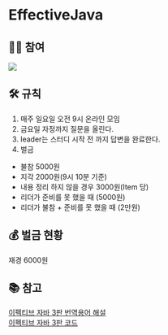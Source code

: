 # EffectiveJava

## 👯‍♂️ 참여
<a href="https://github.com/AskMePlz/EffectiveJava/graphs/contributors">
  <img src="https://contrib.rocks/image?repo=AskMePlz/EffectiveJava" />
</a>

## 🛠 규칙
1. 매주 일요일 오전 9시 온라인 모임
2. 금요일 자정까지 질문을 올린다.
3. leader는 스터디 시작 전 까지 답변을 완료한다.
4. 벌금 <br>
-  불참 5000원 
-  지각 2000원(9시 10분 기준) 
-  내용 정리 하지 않을 경우 3000원(Item 당)
-  리더가 준비를 못 했을 때 (5000원)
-  리더가 불참 + 준비를 못 했을 때 (2만원)

## 💰 벌금 현황
재경 6000원

## 📚 참고
<a href="https://docs.google.com/document/d/1Nw-_FJKre9x7Uy6DZ0NuAFyYUCjBPCpINxqrP0JFuXk/edit#heading=h.cu6p5now8aia">
이펙티브 자바 3판 번역용어 해설
</a>
<br>
<a href="https://github.com/WegraLee/effective-java-3e-source-code">
이펙티브 자바 3판 코드
</a>
